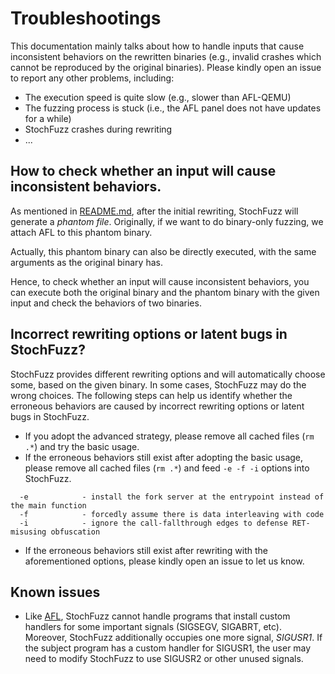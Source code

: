 # Troubleshootings

This documentation mainly talks about how to handle inputs that cause inconsistent behaviors on the rewritten binaries (e.g., invalid crashes which cannot be reproduced by the original binaries). Please kindly open an issue to report any other problems, including:

+ The execution speed is quite slow (e.g., slower than AFL-QEMU)
+ The fuzzing process is stuck (i.e., the AFL panel does not have updates for a while)
+ StochFuzz crashes during rewriting
+ ...

## How to check whether an input will cause inconsistent behaviors.

As mentioned in [README.md](../README.md#basic-usage), after the initial rewriting, StochFuzz will generate a _phantom file_. Originally, if we want to do binary-only fuzzing, we attach AFL to this phantom binary. 

Actually, this phantom binary can also be directly executed, with the same arguments as the original binary has. 

Hence, to check whether an input will cause inconsistent behaviors, you can execute both the original binary and the phantom binary with the given input and check the behaviors of two binaries.

## Incorrect rewriting options or latent bugs in StochFuzz?

StochFuzz provides different rewriting options and will automatically choose some, based on the given binary. In some cases, StochFuzz may do the wrong choices. The following steps can help us identify whether the erroneous behaviors are caused by incorrect rewriting options or latent bugs in StochFuzz.

+ If you adopt the advanced strategy, please remove all cached files (`rm .*`) and try the basic usage.
+ If the erroneous behaviors still exist after adopting the basic usage, please remove all cached files (`rm .*`) and feed `-e -f -i` options into StochFuzz.

```
  -e            - install the fork server at the entrypoint instead of the main function
  -f            - forcedly assume there is data interleaving with code
  -i            - ignore the call-fallthrough edges to defense RET-misusing obfuscation
```

+ If the erroneous behaviors still exist after rewriting with the aforementioned options, please kindly open an issue to let us know.


## Known issues

+ Like [AFL](https://github.com/google/AFL/blob/fab1ca5ed7e3552833a18fc2116d33a9241699bc/README.md#13-known-limitations--areas-for-improvement), StochFuzz cannot handle programs that install custom handlers for some important signals (SIGSEGV, SIGABRT, etc). Moreover, StochFuzz additionally occupies one more signal, _SIGUSR1_. If the subject program has a custom handler for SIGUSR1, the user may need to modify StochFuzz to use SIGUSR2 or other unused signals.
